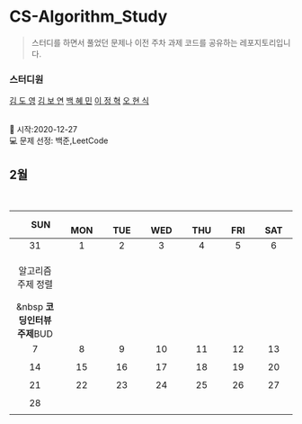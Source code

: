 # CS-Algorithm_Study
<blockquote>스터디를 하면서 풀었던 문제나 이전 주차 과제 코드를 공유하는 레포지토리입니다.</blockquote>

### 스터디원

[김 도 영](https://github.com/kimdy003) [김 보 연](https://github.com/bwowby) [백 혜 민](https://github.com/HyeminBaek)
[이 정 혁](https://github.com/wjdgurrj) [오 현 식](https://github.com/guppy-bluegrass)


<br> 📌 시작:2020-12-27 
<br> 💻 문제 선정: 백준,LeetCode

<h2> 2월 </h2>

<br>

|　  SUN　  |　  MON　  |　  TUE　  |　  WED　  |　  THU　  |　  FRI　  |　  SAT　  |
|:---:|:---:|:---:|:---:|:---:|:---:|:---:|
|    31    |    1    |    2    |    3    |    4    |    5    |    6    |
| <div><p>알고리즘 주제 정렬</p> &nbsp <b>코딩인터뷰 주제</b>BUD</div>  |   |   |   |   |||
| 7 |      8      |      9      |     10     |    11     |     12     | 13 |
|    ||||||    |
| 14 |      15       |      16       |      17       |     18     |     19     |20|
|    ||||||  |
| 21 |      22        |       23       |         24              |  25  |  26  |  27  |
|    ||||||      |
| 28 |
|    |

